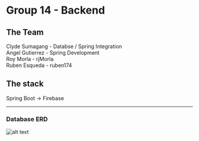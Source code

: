 # Group 14 - Backend

## The Team  
Clyde Sumagang - Databse / Spring Integration  
Angel Gutierrez - Spring Development  
Roy Morla - rjMorla  
Ruben Esqueda - ruben174

## The stack
Spring Boot -> Firebase

---

### Database ERD
![alt text](https://drive.google.com/uc?export=view&id=12iwr3urTxUZ4zHtLnfxzAff4v_9Hcynk)
